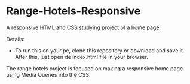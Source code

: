 # Range-Hotels-Responsive
A responsive HTML and CSS studying project of a home page.

Details:

- To run this on your pc, clone this repository or download and save it. After this, just open de index.html file in your browser.

The range hotels project is focused on making a responsive home page using Media Queries into the CSS.
